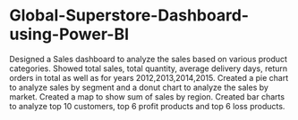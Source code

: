 # Global-Superstore-Dashboard-using-Power-BI

  Designed a Sales dashboard to analyze the sales based on various product categories.
  Showed total sales, total quantity, average delivery days, return orders in total as well as for years 2012,2013,2014,2015.
  Created a pie chart to analyze sales by segment and a donut chart to analyze the sales by market.
  Created a map to show sum of sales by region.
  Created bar charts to analyze top 10 customers, top 6 profit products and top 6 loss products.
